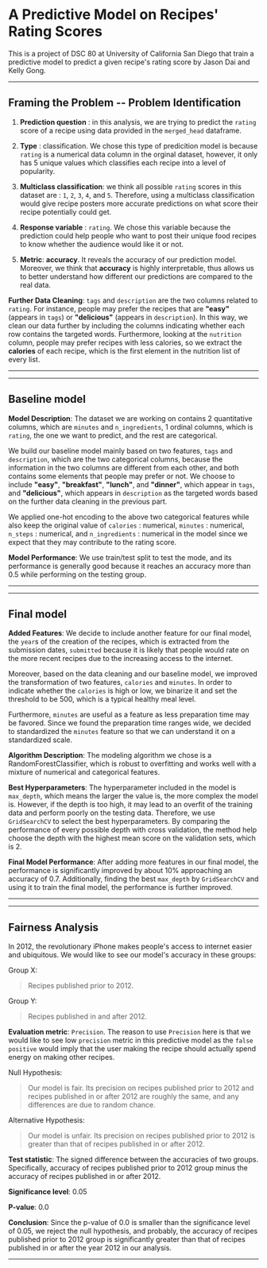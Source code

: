 # A Predictive Model on Recipes' Rating Scores
This is a project of DSC 80 at University of California San Diego that train a predictive model to predict a given recipe's rating score by Jason Dai and Kelly Gong.

---
## Framing the Problem -- Problem Identification

1. **Prediction question** : in this analysis, we are trying to predict the `rating` score of a recipe using data provided in the `merged_head` dataframe. 

2. **Type** : classification. We chose this type of predicition model is because `rating` is a numerical data column in the orginal dataset, however, it only has 5 unique values which classifies each recipe into a level of popularity.

3. **Multiclass classification**: we think all possible `rating` scores in this dataset are : `1`, `2`, `3`, `4`, and `5`. Therefore, using a multiclass classification would give recipe posters more accurate predictions on what score their recipe potentially could get.

4. **Response variable** : `rating`. We chose this variable because the prediction could help people who want to post their unique food recipes to know whether the audience would like it or not.

5. **Metric**: **accuracy**. It reveals the accuracy of our prediction model. Moreover, we think that **accuracy** is highly interpretable, thus allows us to better understand how different our predictions are compared to the real data.

**Further Data Cleaning**: 
`tags` and `description` are the two columns related to `rating`. For instance, people may prefer the recipes that are **"easy"** (appears in `tags`) or **"delicious"** (appears in `description`). In this way, we clean our data further by including the columns indicating whether each row contains the targeted words. Furthermore, looking at the `nutrition` column, people may prefer recipes with less calories, so we extract the **calories** of each recipe, which is the first element in the nutrition list of every list.

---

---
## Baseline model

**Model Description**: The dataset we are working on contains 2 quantitative columns, which are `minutes` and `n_ingredients`, 1 ordinal columns, which is `rating`, the one we want to predict, and the rest are categorical. 

We build our baseline model mainly based on two features, `tags` and `description`, which are the two categorical columns, because the information in the two columns are different from each other, and both contains some elements that people may prefer or not. We choose to include **"easy"**, **"breakfast"**, **"lunch"**, and **"dinner"**, which appear in `tags`, and **"delicious"**, which appears in `description` as the targeted words based on the further data cleaning in the previous part. 

We applied one-hot encoding to the above two categorical features while also keep the original value of `calories` : numerical, `minutes` : numerical, `n_steps` : numerical, and `n_ingredients` : numerical in the model since we expect that they may contribute to the rating score.

**Model Performance**: We use train/test split to test the mode, and its performance is generally good because it reaches an accuracy more than 0.5 while performing on the testing group.

---

---
## Final model

**Added Features**: We decide to include another feature for our final model, the `year`s of the creation of the recipes, which is extracted from the submission dates, `submitted` because it is likely that people would rate on the more recent recipes due to the increasing access to the internet.

Moreover, based on the data cleaning and our baseline model, we improved the transformation of two features, `calories` and `minutes`. In order to indicate whether the `calories` is high or low, we binarize it and set the threshold to be 500, which is a typical healthy meal level.

Furthermore, `minutes` are useful as a feature as less preparation time may be favored. Since we found the preparation time ranges wide, we decided to standardized the `minutes` feature so that we can understand it on a standardized scale. 

**Algorithm Description**: The modeling algorithm we chose is a RandomForestClassifier, which is robust to overfitting and works well with a mixture of numerical and categorical features. 

**Best Hyperparameters**: The hyperparameter included in the model is `max_depth`, which means the larger the value is, the more complex the model is. However, if the depth is too high, it may lead to an overfit of the training data and perform poorly on the testing data. Therefore, we use `GridSearchCV` to select the best hyperparameters. By comparing the performance of every possible depth with cross validation, the method help choose the depth with the highest mean score on the validation sets, which is 2.

**Final Model Performance**: After adding more features in our final model, the performance is significantly improved by about 10% approaching an accuracy of 0.7. Additionally, finding the best `max_depth` by `GridSearchCV` and using it to train the final model, the performance is further improved.

---

---
## Fairness Analysis

In 2012, the revolutionary iPhone makes people's access to internet easier and ubiquitous. We would like to see our model's accuracy in these groups:

Group X:
> Recipes published prior to 2012.

Group Y:
> Recipes published in and after 2012.

**Evaluation metric**: `Precision`. The reason to use `Precision` here is that we would like to see low `precision` metric in this predictive model as the `false positive` would imply that the user making the recipe should actually spend energy on making other recipes.

Null Hypothesis: 
> Our model is fair. Its precision on recipes published prior to 2012 and recipes published in or after 2012 are roughly the same, and any differences are due to random chance.

Alternative Hypothesis: 
> Our model is unfair. Its precision on recipes published prior to 2012 is greater than that of recipes published in or after 2012.

**Test statistic**: The signed difference between the accuracies of two groups. Specifically, accuracy of recipes published prior to 2012 group minus the accuracy of recipes published in or after 2012.

**Significance level**: 0.05

**P-value**: 0.0

**Conclusion**: Since the p-value of 0.0 is smaller than the significance level of 0.05, we reject the null hypothesis, and probably, the accuracy of recipes published prior to 2012 group is significantly greater than that of recipes published in or after the year 2012 in our analysis.

---
